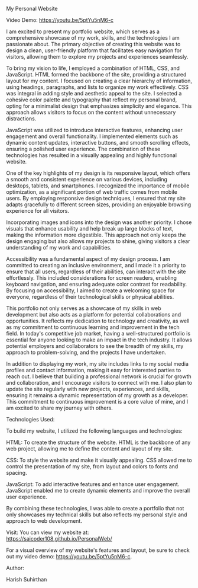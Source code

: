 My Personal Website

Video Demo: https://youtu.be/5ptYu5nM6-c

I am excited to present my portfolio website, which serves as a comprehensive showcase of my work, skills, and the technologies I am passionate about. The primary objective of creating this website was to design a clean, user-friendly platform that facilitates easy navigation for visitors, allowing them to explore my projects and experiences seamlessly.

To bring my vision to life, I employed a combination of HTML, CSS, and JavaScript. HTML formed the backbone of the site, providing a structured layout for my content. I focused on creating a clear hierarchy of information, using headings, paragraphs, and lists to organize my work effectively. CSS was integral in adding style and aesthetic appeal to the site. I selected a cohesive color palette and typography that reflect my personal brand, opting for a minimalist design that emphasizes simplicity and elegance. This approach allows visitors to focus on the content without unnecessary distractions.

JavaScript was utilized to introduce interactive features, enhancing user engagement and overall functionality. I implemented elements such as dynamic content updates, interactive buttons, and smooth scrolling effects, ensuring a polished user experience. The combination of these technologies has resulted in a visually appealing and highly functional website.

One of the key highlights of my design is its responsive layout, which offers a smooth and consistent experience on various devices, including desktops, tablets, and smartphones. I recognized the importance of mobile optimization, as a significant portion of web traffic comes from mobile users. By employing responsive design techniques, I ensured that my site adapts gracefully to different screen sizes, providing an enjoyable browsing experience for all visitors.

Incorporating images and icons into the design was another priority. I chose visuals that enhance usability and help break up large blocks of text, making the information more digestible. This approach not only keeps the design engaging but also allows my projects to shine, giving visitors a clear understanding of my work and capabilities.

Accessibility was a fundamental aspect of my design process. I am committed to creating an inclusive environment, and I made it a priority to ensure that all users, regardless of their abilities, can interact with the site effortlessly. This included considerations for screen readers, enabling keyboard navigation, and ensuring adequate color contrast for readability. By focusing on accessibility, I aimed to create a welcoming space for everyone, regardless of their technological skills or physical abilities.

This portfolio not only serves as a showcase of my skills in web development but also acts as a platform for potential collaborations and opportunities. It reflects my dedication to technology and creativity, as well as my commitment to continuous learning and improvement in the tech field. In today's competitive job market, having a well-structured portfolio is essential for anyone looking to make an impact in the tech industry. It allows potential employers and collaborators to see the breadth of my skills, my approach to problem-solving, and the projects I have undertaken.

In addition to displaying my work, my site includes links to my social media profiles and contact information, making it easy for interested parties to reach out. I believe that building a professional network is crucial for growth and collaboration, and I encourage visitors to connect with me. I also plan to update the site regularly with new projects, experiences, and skills, ensuring it remains a dynamic representation of my growth as a developer. This commitment to continuous improvement is a core value of mine, and I am excited to share my journey with others.

Technologies Used:

To build my website, I utilized the following languages and technologies:

HTML: To create the structure of the website. HTML is the backbone of any web project, allowing me to define the content and layout of my site.

CSS: To style the website and make it visually appealing. CSS allowed me to control the presentation of my site, from layout and colors to fonts and spacing.

JavaScript: To add interactive features and enhance user engagement. JavaScript enabled me to create dynamic elements and improve the overall user experience.

By combining these technologies, I was able to create a portfolio that not only showcases my technical skills but also reflects my personal style and approach to web development.

Visit: You can view my website at: https://saicoder108.github.io/PersonalWeb/

For a visual overview of my website's features and layout, be sure to check out my video demo: https://youtu.be/5ptYu5nM6-c.

Author:

Harish Suhirthan
